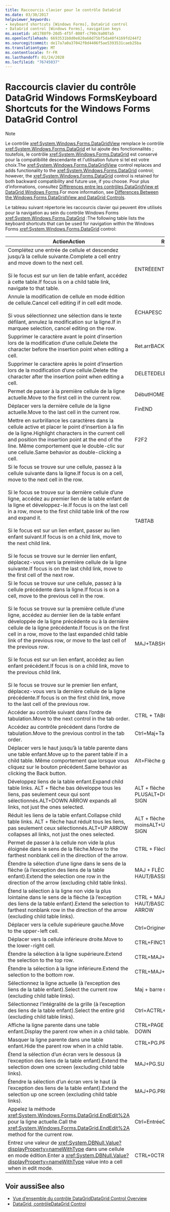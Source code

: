 ```yaml
---
title: Raccourcis clavier pour le contrôle DataGrid
ms.date: 03/30/2017
helpviewer_keywords:
- keyboard shortcuts [Windows Forms], DataGrid control
- DataGrid control [Windows Forms], navigation keys
ms.assetid: a01780f9-20d5-4f5f-808f-c790c9a007a5
ms.openlocfilehash: 6693531b8d0e820a68d75bf5da40f4169fd244f2
ms.sourcegitcommit: de17a7a0a37042f0d4406f5ae5393531caeb25ba
ms.translationtype: MT
ms.contentlocale: fr-FR
ms.lasthandoff: 01/24/2020
ms.locfileid: "76745037"
---
```

# <a name="keyboard-shortcuts-for-the-windows-forms-datagrid-control"></a><span data-ttu-id="b561a-102">Raccourcis clavier du contrôle DataGrid Windows Forms</span><span class="sxs-lookup"><span data-stu-id="b561a-102">Keyboard Shortcuts for the Windows Forms DataGrid Control</span></span>
> [!NOTE]
> <span data-ttu-id="b561a-103">Le contrôle <xref:System.Windows.Forms.DataGridView> remplace le contrôle <xref:System.Windows.Forms.DataGrid> et lui ajoute des fonctionnalités ; toutefois, le contrôle <xref:System.Windows.Forms.DataGrid> est conservé pour la compatibilité descendante et l'utilisation future si tel est votre choix.</span><span class="sxs-lookup"><span data-stu-id="b561a-103">The <xref:System.Windows.Forms.DataGridView> control replaces and adds functionality to the <xref:System.Windows.Forms.DataGrid> control; however, the <xref:System.Windows.Forms.DataGrid> control is retained for both backward compatibility and future use, if you choose.</span></span> <span data-ttu-id="b561a-104">Pour plus d’informations, consultez [Différences entre les contrôles DataGridView et DataGrid Windows Forms](differences-between-the-windows-forms-datagridview-and-datagrid-controls.md).</span><span class="sxs-lookup"><span data-stu-id="b561a-104">For more information, see [Differences Between the Windows Forms DataGridView and DataGrid Controls](differences-between-the-windows-forms-datagridview-and-datagrid-controls.md).</span></span>  
  
 <span data-ttu-id="b561a-105">Le tableau suivant répertorie les raccourcis clavier qui peuvent être utilisés pour la navigation au sein du contrôle Windows Forms <xref:System.Windows.Forms.DataGrid> :</span><span class="sxs-lookup"><span data-stu-id="b561a-105">The following table lists the keyboard shortcuts that can be used for navigation within the Windows Forms <xref:System.Windows.Forms.DataGrid> control:</span></span>  
  
|<span data-ttu-id="b561a-106">Action</span><span class="sxs-lookup"><span data-stu-id="b561a-106">Action</span></span>|<span data-ttu-id="b561a-107">Raccourci</span><span class="sxs-lookup"><span data-stu-id="b561a-107">Shortcut</span></span>|  
|------------|--------------|  
|<span data-ttu-id="b561a-108">Complétez une entrée de cellule et descendez jusqu’à la cellule suivante.</span><span class="sxs-lookup"><span data-stu-id="b561a-108">Complete a cell entry and move down to the next cell.</span></span><br /><br /> <span data-ttu-id="b561a-109">Si le focus est sur un lien de table enfant, accédez à cette table.</span><span class="sxs-lookup"><span data-stu-id="b561a-109">If focus is on a child table link, navigate to that table.</span></span>|<span data-ttu-id="b561a-110">ENTRÉE</span><span class="sxs-lookup"><span data-stu-id="b561a-110">ENTER</span></span>|  
|<span data-ttu-id="b561a-111">Annule la modification de cellule en mode édition de cellule.</span><span class="sxs-lookup"><span data-stu-id="b561a-111">Cancel cell editing if in cell edit mode.</span></span><br /><br /> <span data-ttu-id="b561a-112">Si vous sélectionnez une sélection dans le texte défilant, annulez la modification sur la ligne.</span><span class="sxs-lookup"><span data-stu-id="b561a-112">If in marquee selection, cancel editing on the row.</span></span>|<span data-ttu-id="b561a-113">ÉCHAP</span><span class="sxs-lookup"><span data-stu-id="b561a-113">ESC</span></span>|  
|<span data-ttu-id="b561a-114">Supprimer le caractère avant le point d’insertion lors de la modification d’une cellule.</span><span class="sxs-lookup"><span data-stu-id="b561a-114">Delete the character before the insertion point when editing a cell.</span></span>|<span data-ttu-id="b561a-115">Ret.arr</span><span class="sxs-lookup"><span data-stu-id="b561a-115">BACKSPACE</span></span>|  
|<span data-ttu-id="b561a-116">Supprimer le caractère après le point d’insertion lors de la modification d’une cellule.</span><span class="sxs-lookup"><span data-stu-id="b561a-116">Delete the character after the insertion point when editing a cell.</span></span>|<span data-ttu-id="b561a-117">DELETE</span><span class="sxs-lookup"><span data-stu-id="b561a-117">DELETE</span></span>|  
|<span data-ttu-id="b561a-118">Permet de passer à la première cellule de la ligne actuelle.</span><span class="sxs-lookup"><span data-stu-id="b561a-118">Move to the first cell in the current row.</span></span>|<span data-ttu-id="b561a-119">Début</span><span class="sxs-lookup"><span data-stu-id="b561a-119">HOME</span></span>|  
|<span data-ttu-id="b561a-120">Déplacer vers la dernière cellule de la ligne actuelle.</span><span class="sxs-lookup"><span data-stu-id="b561a-120">Move to the last cell in the current row.</span></span>|<span data-ttu-id="b561a-121">Fin</span><span class="sxs-lookup"><span data-stu-id="b561a-121">END</span></span>|  
|<span data-ttu-id="b561a-122">Mettre en surbrillance les caractères dans la cellule active et placer le point d’insertion à la fin de la ligne.</span><span class="sxs-lookup"><span data-stu-id="b561a-122">Highlight characters in the current cell and position the insertion point at the end of the line.</span></span> <span data-ttu-id="b561a-123">Même comportement que le double-clic sur une cellule.</span><span class="sxs-lookup"><span data-stu-id="b561a-123">Same behavior as double-clicking a cell.</span></span>|<span data-ttu-id="b561a-124">F2</span><span class="sxs-lookup"><span data-stu-id="b561a-124">F2</span></span>|  
|<span data-ttu-id="b561a-125">Si le focus se trouve sur une cellule, passez à la cellule suivante dans la ligne.</span><span class="sxs-lookup"><span data-stu-id="b561a-125">If focus is on a cell, move to the next cell in the row.</span></span><br /><br /> <span data-ttu-id="b561a-126">Si le focus se trouve sur la dernière cellule d’une ligne, accédez au premier lien de la table enfant de la ligne et développez-le.</span><span class="sxs-lookup"><span data-stu-id="b561a-126">If focus is on the last cell in a row, move to the first child table link of the row and expand it.</span></span><br /><br /> <span data-ttu-id="b561a-127">Si le focus est sur un lien enfant, passer au lien enfant suivant.</span><span class="sxs-lookup"><span data-stu-id="b561a-127">If focus is on a child link, move to the next child link.</span></span><br /><br /> <span data-ttu-id="b561a-128">Si le focus se trouve sur le dernier lien enfant, déplacez-vous vers la première cellule de la ligne suivante.</span><span class="sxs-lookup"><span data-stu-id="b561a-128">If focus is on the last child link, move to the first cell of the next row.</span></span>|<span data-ttu-id="b561a-129">TAB</span><span class="sxs-lookup"><span data-stu-id="b561a-129">TAB</span></span>|  
|<span data-ttu-id="b561a-130">Si le focus se trouve sur une cellule, passez à la cellule précédente dans la ligne.</span><span class="sxs-lookup"><span data-stu-id="b561a-130">If focus is on a cell, move to the previous cell in the row.</span></span><br /><br /> <span data-ttu-id="b561a-131">Si le focus se trouve sur la première cellule d’une ligne, accédez au dernier lien de la table enfant développée de la ligne précédente ou à la dernière cellule de la ligne précédente.</span><span class="sxs-lookup"><span data-stu-id="b561a-131">If focus is on the first cell in a row, move to the last expanded child table link of the previous row, or move to the last cell of the previous row.</span></span><br /><br /> <span data-ttu-id="b561a-132">Si le focus est sur un lien enfant, accédez au lien enfant précédent.</span><span class="sxs-lookup"><span data-stu-id="b561a-132">If focus is on a child link, move to the previous child link.</span></span><br /><br /> <span data-ttu-id="b561a-133">Si le focus se trouve sur le premier lien enfant, déplacez-vous vers la dernière cellule de la ligne précédente.</span><span class="sxs-lookup"><span data-stu-id="b561a-133">If focus is on the first child link, move to the last cell of the previous row.</span></span>|<span data-ttu-id="b561a-134">MAJ+TAB</span><span class="sxs-lookup"><span data-stu-id="b561a-134">SHIFT+TAB</span></span>|  
|<span data-ttu-id="b561a-135">Accéder au contrôle suivant dans l’ordre de tabulation.</span><span class="sxs-lookup"><span data-stu-id="b561a-135">Move to the next control in the tab order.</span></span>|<span data-ttu-id="b561a-136">CTRL + TAB</span><span class="sxs-lookup"><span data-stu-id="b561a-136">CTRL+TAB</span></span>|  
|<span data-ttu-id="b561a-137">Accédez au contrôle précédent dans l’ordre de tabulation.</span><span class="sxs-lookup"><span data-stu-id="b561a-137">Move to the previous control in the tab order.</span></span>|<span data-ttu-id="b561a-138">Ctrl+Maj+Tab</span><span class="sxs-lookup"><span data-stu-id="b561a-138">CTRL+SHIFT+TAB</span></span>|  
|<span data-ttu-id="b561a-139">Déplacer vers le haut jusqu’à la table parente dans une table enfant.</span><span class="sxs-lookup"><span data-stu-id="b561a-139">Move up to the parent table if in a child table.</span></span> <span data-ttu-id="b561a-140">Même comportement que lorsque vous cliquez sur le bouton précédent.</span><span class="sxs-lookup"><span data-stu-id="b561a-140">Same behavior as clicking the Back button.</span></span>|<span data-ttu-id="b561a-141">Alt+Flèche gauche</span><span class="sxs-lookup"><span data-stu-id="b561a-141">ALT+LEFT ARROW</span></span>|  
|<span data-ttu-id="b561a-142">Développez liens de la table enfant.</span><span class="sxs-lookup"><span data-stu-id="b561a-142">Expand child table links.</span></span> <span data-ttu-id="b561a-143">ALT + flèche bas développe tous les liens, pas seulement ceux qui sont sélectionnés.</span><span class="sxs-lookup"><span data-stu-id="b561a-143">ALT+DOWN ARROW expands all links, not just the ones selected.</span></span>|<span data-ttu-id="b561a-144">ALT + flèche bas ou CTRL + SIGNE PLUS</span><span class="sxs-lookup"><span data-stu-id="b561a-144">ALT+DOWN ARROW or CTRL+PLUS SIGN</span></span>|  
|<span data-ttu-id="b561a-145">Réduit les liens de la table enfant.</span><span class="sxs-lookup"><span data-stu-id="b561a-145">Collapse child table links.</span></span> <span data-ttu-id="b561a-146">ALT + flèche haut réduit tous les liens, pas seulement ceux sélectionnés.</span><span class="sxs-lookup"><span data-stu-id="b561a-146">ALT+UP ARROW collapses all links, not just the ones selected.</span></span>|<span data-ttu-id="b561a-147">ALT + flèche haut ou CTRL + signe moins</span><span class="sxs-lookup"><span data-stu-id="b561a-147">ALT+UP ARROW or CTRL+MINUS SIGN</span></span>|  
|<span data-ttu-id="b561a-148">Permet de passer à la cellule non vide la plus éloignée dans le sens de la flèche.</span><span class="sxs-lookup"><span data-stu-id="b561a-148">Move to the farthest nonblank cell in the direction of the arrow.</span></span>|<span data-ttu-id="b561a-149">CTRL + Flèche</span><span class="sxs-lookup"><span data-stu-id="b561a-149">CTRL+ARROW</span></span>|  
|<span data-ttu-id="b561a-150">Étendre la sélection d’une ligne dans le sens de la flèche (à l’exception des liens de la table enfant).</span><span class="sxs-lookup"><span data-stu-id="b561a-150">Extend the selection one row in the direction of the arrow (excluding child table links).</span></span>|<span data-ttu-id="b561a-151">MAJ + FLÈCHE VERS LE HAUT/BAS</span><span class="sxs-lookup"><span data-stu-id="b561a-151">SHIFT+UP/DOWN ARROW</span></span>|  
|<span data-ttu-id="b561a-152">Étend la sélection à la ligne non vide la plus lointaine dans le sens de la flèche (à l’exception des liens de la table enfant).</span><span class="sxs-lookup"><span data-stu-id="b561a-152">Extend the selection to farthest nonblank row in the direction of the arrow (excluding child table links).</span></span>|<span data-ttu-id="b561a-153">CTRL + MAJ + FLÈCHE HAUT/BAS</span><span class="sxs-lookup"><span data-stu-id="b561a-153">CTRL+SHIFT+ UP/DOWN ARROW</span></span>|  
|<span data-ttu-id="b561a-154">Déplacer vers la cellule supérieure gauche.</span><span class="sxs-lookup"><span data-stu-id="b561a-154">Move to the upper-left cell.</span></span>|<span data-ttu-id="b561a-155">Ctrl+Origine</span><span class="sxs-lookup"><span data-stu-id="b561a-155">CTRL+HOME</span></span>|  
|<span data-ttu-id="b561a-156">Déplacer vers la cellule inférieure droite.</span><span class="sxs-lookup"><span data-stu-id="b561a-156">Move to the lower-right cell.</span></span>|<span data-ttu-id="b561a-157">CTRL+FIN</span><span class="sxs-lookup"><span data-stu-id="b561a-157">CTRL+END</span></span>|  
|<span data-ttu-id="b561a-158">Étendre la sélection à la ligne supérieure.</span><span class="sxs-lookup"><span data-stu-id="b561a-158">Extend the selection to the top row.</span></span>|<span data-ttu-id="b561a-159">CTRL+MAJ+ORIGINE</span><span class="sxs-lookup"><span data-stu-id="b561a-159">CTRL+SHIFT+HOME</span></span>|  
|<span data-ttu-id="b561a-160">Étendre la sélection à la ligne inférieure.</span><span class="sxs-lookup"><span data-stu-id="b561a-160">Extend the selection to the bottom row.</span></span>|<span data-ttu-id="b561a-161">CTRL+MAJ+FIN</span><span class="sxs-lookup"><span data-stu-id="b561a-161">CTRL+SHIFT+END</span></span>|  
|<span data-ttu-id="b561a-162">Sélectionnez la ligne actuelle (à l’exception des liens de la table enfant).</span><span class="sxs-lookup"><span data-stu-id="b561a-162">Select the current row (excluding child table links).</span></span>|<span data-ttu-id="b561a-163">Maj + barre d’espace</span><span class="sxs-lookup"><span data-stu-id="b561a-163">SHIFT+SPACEBAR</span></span>|  
|<span data-ttu-id="b561a-164">Sélectionnez l’intégralité de la grille (à l’exception des liens de la table enfant).</span><span class="sxs-lookup"><span data-stu-id="b561a-164">Select the entire grid (excluding child table links).</span></span>|<span data-ttu-id="b561a-165">Ctrl+A</span><span class="sxs-lookup"><span data-stu-id="b561a-165">CTRL+A</span></span>|  
|<span data-ttu-id="b561a-166">Affiche la ligne parente dans une table enfant.</span><span class="sxs-lookup"><span data-stu-id="b561a-166">Display the parent row when in a child table.</span></span>|<span data-ttu-id="b561a-167">CTRL+PAGE SUIVANTE</span><span class="sxs-lookup"><span data-stu-id="b561a-167">CTRL+PAGE DOWN</span></span>|  
|<span data-ttu-id="b561a-168">Masquer la ligne parente dans une table enfant.</span><span class="sxs-lookup"><span data-stu-id="b561a-168">Hide the parent row when in a child table.</span></span>|<span data-ttu-id="b561a-169">CTRL+PG.PRÉC</span><span class="sxs-lookup"><span data-stu-id="b561a-169">CTRL+PAGE UP</span></span>|  
|<span data-ttu-id="b561a-170">Étend la sélection d’un écran vers le dessous (à l’exception des liens de la table enfant).</span><span class="sxs-lookup"><span data-stu-id="b561a-170">Extend the selection down one screen (excluding child table links).</span></span>|<span data-ttu-id="b561a-171">MAJ+PG.SUIV</span><span class="sxs-lookup"><span data-stu-id="b561a-171">SHIFT+PAGE DOWN</span></span>|  
|<span data-ttu-id="b561a-172">Étendre la sélection d’un écran vers le haut (à l’exception des liens de la table enfant).</span><span class="sxs-lookup"><span data-stu-id="b561a-172">Extend the selection up one screen (excluding child table links).</span></span>|<span data-ttu-id="b561a-173">MAJ+PG.PRÉC</span><span class="sxs-lookup"><span data-stu-id="b561a-173">SHIFT+PAGE UP</span></span>|  
|<span data-ttu-id="b561a-174">Appelez la méthode <xref:System.Windows.Forms.DataGrid.EndEdit%2A> pour la ligne actuelle.</span><span class="sxs-lookup"><span data-stu-id="b561a-174">Call the <xref:System.Windows.Forms.DataGrid.EndEdit%2A> method for the current row.</span></span>|<span data-ttu-id="b561a-175">Ctrl+Entrée</span><span class="sxs-lookup"><span data-stu-id="b561a-175">CTRL+ENTER</span></span>|  
|<span data-ttu-id="b561a-176">Entrez une valeur de <xref:System.DBNull.Value?displayProperty=nameWithType> dans une cellule en mode édition.</span><span class="sxs-lookup"><span data-stu-id="b561a-176">Enter a <xref:System.DBNull.Value?displayProperty=nameWithType> value into a cell when in edit mode.</span></span>|<span data-ttu-id="b561a-177">CTRL+0</span><span class="sxs-lookup"><span data-stu-id="b561a-177">CTRL+0</span></span>|  
  
## <a name="see-also"></a><span data-ttu-id="b561a-178">Voir aussi</span><span class="sxs-lookup"><span data-stu-id="b561a-178">See also</span></span>

- [<span data-ttu-id="b561a-179">Vue d’ensemble du contrôle DataGrid</span><span class="sxs-lookup"><span data-stu-id="b561a-179">DataGrid Control Overview</span></span>](datagrid-control-overview-windows-forms.md)
- [<span data-ttu-id="b561a-180">DataGrid, contrôle</span><span class="sxs-lookup"><span data-stu-id="b561a-180">DataGrid Control</span></span>](datagrid-control-windows-forms.md)
